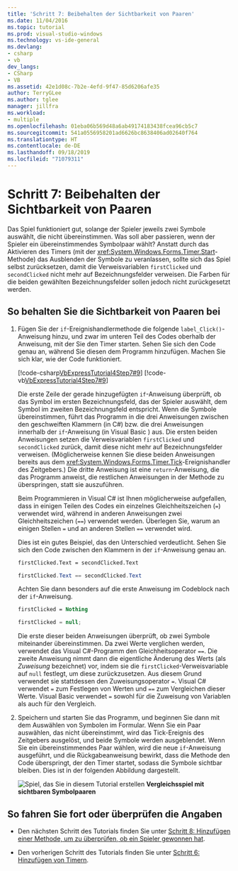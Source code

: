 ```yaml
---
title: 'Schritt 7: Beibehalten der Sichtbarkeit von Paaren'
ms.date: 11/04/2016
ms.topic: tutorial
ms.prod: visual-studio-windows
ms.technology: vs-ide-general
ms.devlang:
- csharp
- vb
dev_langs:
- CSharp
- VB
ms.assetid: 42e1d08c-7b2e-4efd-9f47-85d6206afe35
author: TerryGLee
ms.author: tglee
manager: jillfra
ms.workload:
- multiple
ms.openlocfilehash: 01eba06b569d48a6ab49174183438fcea96cb5c7
ms.sourcegitcommit: 541a0556958201ad6626bc8638406ad02640f764
ms.translationtype: HT
ms.contentlocale: de-DE
ms.lasthandoff: 09/18/2019
ms.locfileid: "71079311"
---
```

# <a name="step-7-keep-pairs-visible"></a>Schritt 7: Beibehalten der Sichtbarkeit von Paaren
Das Spiel funktioniert gut, solange der Spieler jeweils zwei Symbole auswählt, die nicht übereinstimmen. Was soll aber passieren, wenn der Spieler ein übereinstimmendes Symbolpaar wählt? Anstatt durch das Aktivieren des Timers (mit der <xref:System.Windows.Forms.Timer.Start>-Methode) das Ausblenden der Symbole zu veranlassen, sollte sich das Spiel selbst zurücksetzen, damit die Verweisvariablen `firstClicked` und `secondClicked` nicht mehr auf Bezeichnungsfelder verweisen. Die Farben für die beiden gewählten Bezeichnungsfelder sollen jedoch nicht zurückgesetzt werden.

## <a name="to-keep-pairs-visible"></a>So behalten Sie die Sichtbarkeit von Paaren bei

1. Fügen Sie der `if`-Ereignishandlermethode die folgende `label_Click()`-Anweisung hinzu, und zwar im unteren Teil des Codes oberhalb der Anweisung, mit der Sie den Timer starten. Sehen Sie sich den Code genau an, während Sie diesen dem Programm hinzufügen. Machen Sie sich klar, wie der Code funktioniert.

     [!code-csharp[VbExpressTutorial4Step7#9](../ide/codesnippet/CSharp/step-7-keep-pairs-visible_1.cs)]
     [!code-vb[VbExpressTutorial4Step7#9](../ide/codesnippet/VisualBasic/step-7-keep-pairs-visible_1.vb)]

     Die erste Zeile der gerade hinzugefügten `if`-Anweisung überprüft, ob das Symbol im ersten Bezeichnungsfeld, das der Spieler auswählt, dem Symbol im zweiten Bezeichnungsfeld entspricht. Wenn die Symbole übereinstimmen, führt das Programm in die drei Anweisungen zwischen den geschweiften Klammern (in C#) bzw. die drei Anweisungen innerhalb der `if`-Anweisung (in Visual Basic ) aus. Die ersten beiden Anweisungen setzen die Verweisvariablen `firstClicked` und `secondClicked` zurück, damit diese nicht mehr auf Bezeichnungsfelder verweisen. (Möglicherweise kennen Sie diese beiden Anweisungen bereits aus dem <xref:System.Windows.Forms.Timer.Tick>-Ereignishandler des Zeitgebers.) Die dritte Anweisung ist eine `return`-Anweisung, die das Programm anweist, die restlichen Anweisungen in der Methode zu überspringen, statt sie auszuführen.

     Beim Programmieren in Visual C# ist Ihnen möglicherweise aufgefallen, dass in einigen Teilen des Codes ein einzelnes Gleichheitszeichen (`=`) verwendet wird, während in anderen Anweisungen zwei Gleichheitszeichen (`==`) verwendet werden. Überlegen Sie, warum an einigen Stellen `=` und an anderen Stellen `==` verwendet wird.

     Dies ist ein gutes Beispiel, das den Unterschied verdeutlicht. Sehen Sie sich den Code zwischen den Klammern in der `if`-Anweisung genau an.

    ```vb
    firstClicked.Text = secondClicked.Text
    ```

    ```csharp
    firstClicked.Text == secondClicked.Text
    ```

     Achten Sie dann besonders auf die erste Anweisung im Codeblock nach der `if`-Anweisung.

    ```vb
    firstClicked = Nothing
    ```

    ```csharp
    firstClicked = null;
    ```

     Die erste dieser beiden Anweisungen überprüft, ob zwei Symbole miteinander übereinstimmen. Da zwei Werte verglichen werden, verwendet das Visual C#-Programm den Gleichheitsoperator `==`. Die zweite Anweisung nimmt dann die eigentliche Änderung des Werts (als *Zuweisung* bezeichnet) vor, indem sie die `firstClicked`-Verweisvariable auf `null` festlegt, um diese zurückzusetzen. Aus diesem Grund verwendet sie stattdessen den Zuweisungsoperator `=`. Visual C# verwendet `=` zum Festlegen von Werten und `==` zum Vergleichen dieser Werte. Visual Basic verwendet `=` sowohl für die Zuweisung von Variablen als auch für den Vergleich.

2. Speichern und starten Sie das Programm, und beginnen Sie dann mit dem Auswählen von Symbolen im Formular. Wenn Sie ein Paar auswählen, das nicht übereinstimmt, wird das Tick-Ereignis des Zeitgebers ausgelöst, und beide Symbole werden ausgeblendet. Wenn Sie ein übereinstimmendes Paar wählen, wird die neue `if`-Anweisung ausgeführt, und die Rückgabeanweisung bewirkt, dass die Methode den Code überspringt, der den Timer startet, sodass die Symbole sichtbar bleiben. Dies ist in der folgenden Abbildung dargestellt.

     ![Spiel, das Sie in diesem Tutorial erstellen](../ide/media/express_finishedgame.png)
**Vergleichsspiel mit sichtbaren Symbolpaaren**

## <a name="to-continue-or-review"></a>So fahren Sie fort oder überprüfen die Angaben

- Den nächsten Schritt des Tutorials finden Sie unter [Schritt 8: Hinzufügen einer Methode, um zu überprüfen, ob ein Spieler gewonnen hat](../ide/step-8-add-a-method-to-verify-whether-the-player-won.md).

- Den vorherigen Schritt des Tutorials finden Sie unter [Schritt 6: Hinzufügen von Timern](../ide/step-6-add-a-timer.md).
